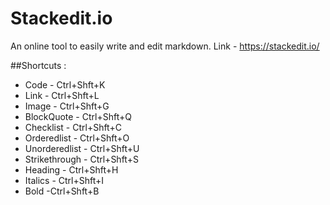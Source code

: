 # Stackedit.io
An online tool to easily write and edit markdown.
Link - https://stackedit.io/


##Shortcuts :

- Code - Ctrl+Shft+K
- Link - Ctrl+Shft+L
- Image - Ctrl+Shft+G
- BlockQuote - Ctrl+Shft+Q
- Checklist - Ctrl+Shft+C
- Orderedlist - Ctrl+Shft+O
- Unorderedlist - Ctrl+Shft+U
- Strikethrough - Ctrl+Shft+S
- Heading - Ctrl+Shft+H
- Italics - Ctrl+Shft+I
- Bold -Ctrl+Shft+B
